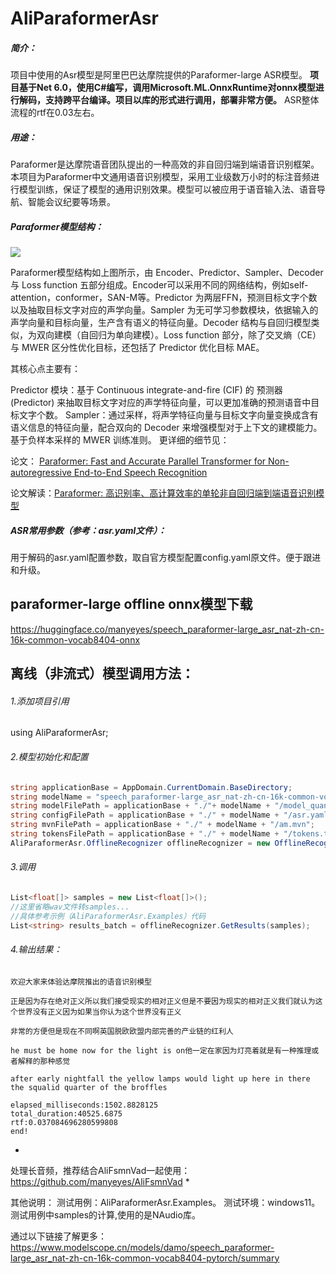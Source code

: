 # AliParaformerAsr
##### 简介：
项目中使用的Asr模型是阿里巴巴达摩院提供的Paraformer-large ASR模型。
**项目基于Net 6.0，使用C#编写，调用Microsoft.ML.OnnxRuntime对onnx模型进行解码，支持跨平台编译。项目以库的形式进行调用，部署非常方便。**
ASR整体流程的rtf在0.03左右。

##### 用途：
Paraformer是达摩院语音团队提出的一种高效的非自回归端到端语音识别框架。本项目为Paraformer中文通用语音识别模型，采用工业级数万小时的标注音频进行模型训练，保证了模型的通用识别效果。模型可以被应用于语音输入法、语音导航、智能会议纪要等场景。

##### Paraformer模型结构：
![](https://www.modelscope.cn/api/v1/models/damo/speech_paraformer-large_asr_nat-zh-cn-16k-common-vocab8404-pytorch/repo?Revision=master&FilePath=fig/struct.png&View=true)

Paraformer模型结构如上图所示，由 Encoder、Predictor、Sampler、Decoder 与 Loss function 五部分组成。Encoder可以采用不同的网络结构，例如self-attention，conformer，SAN-M等。Predictor 为两层FFN，预测目标文字个数以及抽取目标文字对应的声学向量。Sampler 为无可学习参数模块，依据输入的声学向量和目标向量，生产含有语义的特征向量。Decoder 结构与自回归模型类似，为双向建模（自回归为单向建模）。Loss function 部分，除了交叉熵（CE）与 MWER 区分性优化目标，还包括了 Predictor 优化目标 MAE。

其核心点主要有：

Predictor 模块：基于 Continuous integrate-and-fire (CIF) 的 预测器 (Predictor) 来抽取目标文字对应的声学特征向量，可以更加准确的预测语音中目标文字个数。
Sampler：通过采样，将声学特征向量与目标文字向量变换成含有语义信息的特征向量，配合双向的 Decoder 来增强模型对于上下文的建模能力。
基于负样本采样的 MWER 训练准则。
更详细的细节见：

论文： [Paraformer: Fast and Accurate Parallel Transformer for Non-autoregressive End-to-End Speech Recognition](https://arxiv.org/abs/2206.08317 "Paraformer: Fast and Accurate Parallel Transformer for Non-autoregressive End-to-End Speech Recognition")

论文解读：[Paraformer: 高识别率、高计算效率的单轮非自回归端到端语音识别模型](https://mp.weixin.qq.com/s/xQ87isj5_wxWiQs4qUXtVw "Paraformer: 高识别率、高计算效率的单轮非自回归端到端语音识别模型")

##### ASR常用参数（参考：asr.yaml文件）：
用于解码的asr.yaml配置参数，取自官方模型配置config.yaml原文件。便于跟进和升级。

## paraformer-large offline onnx模型下载
https://huggingface.co/manyeyes/speech_paraformer-large_asr_nat-zh-cn-16k-common-vocab8404-onnx

## 离线（非流式）模型调用方法：

###### 1.添加项目引用
using AliParaformerAsr;

###### 2.模型初始化和配置
```csharp
string applicationBase = AppDomain.CurrentDomain.BaseDirectory;
string modelName = "speech_paraformer-large_asr_nat-zh-cn-16k-common-vocab8404-onnx";
string modelFilePath = applicationBase + "./"+ modelName + "/model_quant.onnx";
string configFilePath = applicationBase + "./" + modelName + "/asr.yaml";
string mvnFilePath = applicationBase + "./" + modelName + "/am.mvn";
string tokensFilePath = applicationBase + "./" + modelName + "/tokens.txt";
AliParaformerAsr.OfflineRecognizer offlineRecognizer = new OfflineRecognizer(modelFilePath, configFilePath, mvnFilePath, tokensFilePath);
```
###### 3.调用
```csharp
List<float[]> samples = new List<float[]>();
//这里省略wav文件转samples...
//具体参考示例（AliParaformerAsr.Examples）代码
List<string> results_batch = offlineRecognizer.GetResults(samples);
```
###### 4.输出结果：
```
欢迎大家来体验达摩院推出的语音识别模型

正是因为存在绝对正义所以我们接受现实的相对正义但是不要因为现实的相对正义我们就认为这个世界没有正义因为如果当你认为这个世界没有正义

非常的方便但是现在不同啊英国脱欧欧盟内部完善的产业链的红利人

he must be home now for the light is on他一定在家因为灯亮着就是有一种推理或者解释的那种感觉

after early nightfall the yellow lamps would light up here in there the squalid quarter of the broffles

elapsed_milliseconds:1502.8828125
total_duration:40525.6875
rtf:0.037084696280599808
end!
```
*
处理长音频，推荐结合AliFsmnVad一起使用：https://github.com/manyeyes/AliFsmnVad 
*

其他说明：
测试用例：AliParaformerAsr.Examples。
测试环境：windows11。
测试用例中samples的计算,使用的是NAudio库。

通过以下链接了解更多：
https://www.modelscope.cn/models/damo/speech_paraformer-large_asr_nat-zh-cn-16k-common-vocab8404-pytorch/summary
